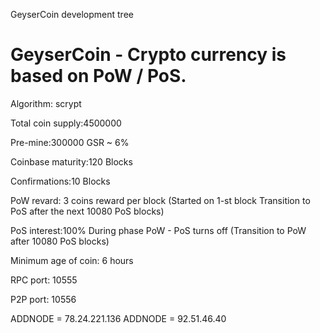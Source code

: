 GeyserCoin development tree

GeyserCoin - Crypto currency is based on PoW / PoS.
===========================

Algorithm: scrypt

Total coin supply:4500000

Pre-mine:300000 GSR ~ 6% 

Coinbase maturity:120 Blocks

Confirmations:10 Blocks

PoW revard: 3 coins reward per block
(Started on 1-st block
Transition to PoS after the next 10080 PoS blocks)

PoS interest:100%
During phase PoW - PoS turns off
(Transition to PoW after 10080 PoS blocks)

Minimum age of coin: 6 hours

RPC port: 10555

P2P port: 10556



ADDNODE = 78.24.221.136
ADDNODE = 92.51.46.40
